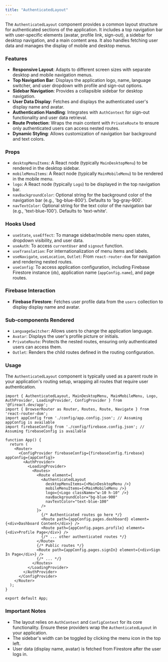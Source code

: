 ```yaml
---
title: "AuthenticatedLayout"
---
```


The `AuthenticatedLayout` component provides a common layout structure for authenticated sections of the application. It includes a top navigation bar with user-specific elements (avatar, profile link, sign-out), a sidebar for desktop navigation, and a main content area. It also handles fetching user data and manages the display of mobile and desktop menus.

### Features

- **Responsive Layout**: Adapts to different screen sizes with separate desktop and mobile navigation menus.
- **Top Navigation Bar**: Displays the application logo, name, language switcher, and user dropdown with profile and sign-out options.
- **Sidebar Navigation**: Provides a collapsible sidebar for desktop navigation.
- **User Data Display**: Fetches and displays the authenticated user's display name and avatar.
- **Authentication Handling**: Integrates with `AuthContext` for sign-out functionality and user data retrieval.
- **Route Protection**: Wraps the main content with `PrivateRoute` to ensure only authenticated users can access nested routes.
- **Dynamic Styling**: Allows customization of navigation bar background and text colors.

### Props

- `desktopMenuItems`: A React node (typically `MainDesktopMenu`) to be rendered in the desktop sidebar.
- `mobileMenuItems`: A React node (typically `MainMobileMenu`) to be rendered in the mobile menu.
- `logo`: A React node (typically `Logo`) to be displayed in the top navigation bar.
- `navBackgroundColor`: Optional string for the background color of the navigation bar (e.g., 'bg-blue-800'). Defaults to 'bg-gray-900'.
- `navTextColor`: Optional string for the text color of the navigation bar (e.g., 'text-blue-100'). Defaults to 'text-white'.

### Hooks Used

- `useState`, `useEffect`: To manage sidebar/mobile menu open states, dropdown visibility, and user data.
- `useAuth`: To access `currentUser` and `signout` function.
- `useTranslation`: For internationalization of menu items and labels.
- `useNavigate`, `useLocation`, `Outlet`: From `react-router-dom` for navigation and rendering nested routes.
- `useConfig`: To access application configuration, including Firebase Firestore instance (`db`), application name (`appConfig.name`), and page routes.

### Firebase Interaction

- **Firebase Firestore**: Fetches user profile data from the `users` collection to display display name and avatar.

### Sub-components Rendered

- `LanguageSwitcher`: Allows users to change the application language.
- `Avatar`: Displays the user's profile picture or initials.
- `PrivateRoute`: Protects the nested routes, ensuring only authenticated users can access them.
- `Outlet`: Renders the child routes defined in the routing configuration.

### Usage

The `AuthenticatedLayout` component is typically used as a parent route in your application's routing setup, wrapping all routes that require user authentication.

```tsx
import { AuthenticatedLayout, MainDesktopMenu, MainMobileMenu, Logo, AuthProvider, LoadingProvider, ConfigProvider } from '@fireact.dev/app';
import { BrowserRouter as Router, Routes, Route, Navigate } from 'react-router-dom';
import appConfig from './config/app.config.json'; // Assuming appConfig is available
import firebaseConfig from './config/firebase.config.json'; // Assuming firebaseConfig is available

function App() {
  return (
    <Router>
      <ConfigProvider firebaseConfig={firebaseConfig.firebase} appConfig={appConfig}>
        <AuthProvider>
          <LoadingProvider>
            <Routes>
              <Route element={
                <AuthenticatedLayout 
                  desktopMenuItems={<MainDesktopMenu />}
                  mobileMenuItems={<MainMobileMenu />}
                  logo={<Logo className="w-10 h-10" />}
                  navBackgroundColor="bg-blue-900"
                  navTextColor="text-blue-100"
                />
              }>
                {/* Authenticated routes go here */}
                <Route path={appConfig.pages.dashboard} element={<div>Dashboard Content</div>} />
                <Route path={appConfig.pages.profile} element={<div>Profile Page</div>} />
                {/* ... other authenticated routes */}
              </Route>
              {/* Public routes */}
              <Route path={appConfig.pages.signIn} element={<div>Sign In Page</div>} />
              {/* ... */}
            </Routes>
          </LoadingProvider>
        </AuthProvider>
      </ConfigProvider>
    </Router>
  );
}

export default App;
```

### Important Notes

- The layout relies on `AuthContext` and `ConfigContext` for its core functionality. Ensure these providers wrap the `AuthenticatedLayout` in your application.
- The sidebar's width can be toggled by clicking the menu icon in the top left.
- User data (display name, avatar) is fetched from Firestore after the user logs in.
